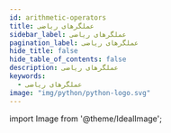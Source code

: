 ```yaml
---
id: arithmetic-operators
title: عملگرهای ریاضی
sidebar_label: عملگرهای ریاضی
pagination_label: عملگرهای ریاضی
hide_title: false
hide_table_of_contents: false
description: عملگرهای ریاضی
keywords:
  - عملگرهای ریاضی
image: "img/python/python-logo.svg"
---
```


import Image from '@theme/IdealImage';
